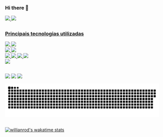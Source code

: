 ### Hi there 👋

<!--
**albinoueg/albinoueg** is a ✨ _special_ ✨ repository because its `README.md` (this file) appears on your GitHub profile.

Here are some ideas to get you started:

- 🔭 I’m currently working on ...
- 🌱 I’m currently learning ...
- 👯 I’m looking to collaborate on ...
- 🤔 I’m looking for help with ...
- 💬 Ask me about ...
- 📫 How to reach me: ...
- 😄 Pronouns: ...
- ⚡ Fun fact: ...
-->
 <div>
  <a href="https://github.com/albinoueg">
  <img height="180em" src="https://github-readme-stats.vercel.app/api?username=albinoueg&show_icons=true&theme=dracula&include_all_commits=true&count_private=true"/>
  <img height="180em" src="https://github-readme-stats.vercel.app/api/top-langs/?username=albinoueg&layout=compact&langs_count=7&theme=dracula"/>
</div>
 
##
 ### Principais tecnologias utilizadas
 <div>
   <div>
      <img src="https://icongr.am/devicon/java-original-wordmark.svg?size=64&color=currentColor">
      <img src="https://upload.wikimedia.org/wikipedia/commons/thumb/4/44/Spring_Framework_Logo_2018.svg/128px-Spring_Framework_Logo_2018.svg.png">
   </div>
   <div>
      <img src="https://www.vectorlogo.zone/logos/dartlang/dartlang-ar21.svg">
      <img src="https://upload.wikimedia.org/wikipedia/commons/thumb/4/44/Google-flutter-logo.svg/128px-Google-flutter-logo.svg.png">
   </div>
   <div>
      <img src="https://icongr.am/devicon/jquery-original-wordmark.svg?size=64&color=currentColor">
      <img src="https://icongr.am/devicon/javascript-original.svg?size=64&color=currentColor">
      <img src="https://icongr.am/devicon/css3-original-wordmark.svg?size=64&color=currentColor">
      <img src="https://icongr.am/devicon/html5-original-wordmark.svg?size=64&color=currentColor">
   </div>
   <div>
      <img src="https://icongr.am/devicon/mysql-original-wordmark.svg?size=64&color=currentColor">
   </div>
 </div>

 ##
 
<div>
  <a href="https://www.instagram.com/albinosistemas" target="_blank"><img src="https://img.shields.io/badge/-Instagram-%23E4405F?style=for-the-badge&logo=instagram&logoColor=white" target="_blank"></a>
  <a href = "mailto:albino.sistemas@gmail.com"><img src="https://img.shields.io/badge/-Gmail-%23333?style=for-the-badge&logo=gmail&logoColor=white" target="_blank"></a>
  <a href="https://www.linkedin.com/in/albinosi" target="_blank"><img src="https://img.shields.io/badge/-LinkedIn-%230077B5?style=for-the-badge&logo=linkedin&logoColor=white" target="_blank"></a> 
 
  ![Snake animation](https://github.com/albinoueg/albinoueg/blob/output/github-contribution-grid-snake.svg)
 
</div>
 
 ##
 
 <div>
 
  [![willianrod's wakatime stats](https://github-readme-stats.vercel.app/api/wakatime?username=@a311d397-40ac-4315-9a1b-24caeb87ad6a)](https://github.com/anuraghazra/github-readme-stats)
 
  
 </div>
